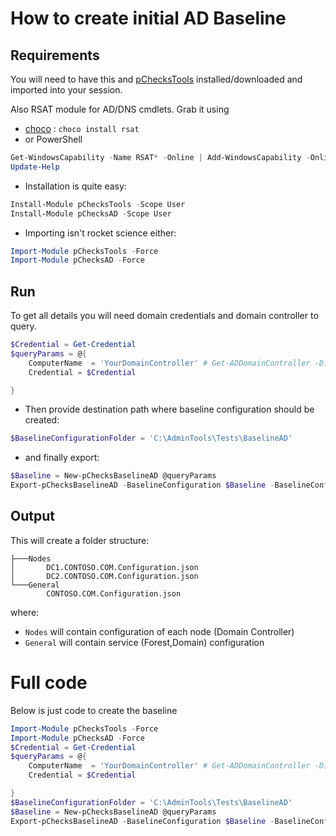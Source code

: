 # How to create initial AD Baseline

## Requirements

You will need to have this and [pChecksTools](https://github.com/mczerniawski/pChecksTools) installed/downloaded and imported into your session.

Also RSAT module for AD/DNS cmdlets. Grab it using
- [choco](https://chocolatey.org/install) : `choco install rsat`
- or PowerShell

```powershell
Get-WindowsCapability -Name RSAT* -Online | Add-WindowsCapability -Online
Update-Help
```

- Installation is quite easy:

```powershell
Install-Module pChecksTools -Scope User
Install-Module pChecksAD -Scope User
```

- Importing isn't rocket science either:

```powershell
Import-Module pChecksTools -Force
Import-Module pChecksAD -Force
```
## Run

To get all details you will need domain credentials and domain controller to query.

```powershell
$Credential = Get-Credential
$queryParams = @{
    ComputerName  = 'YourDomainController' # Get-ADDomainController -Discover -Service PrimaryDC | Select-Object -ExpandProperty HostName
    Credential = $Credential

}
```

- Then provide destination path where baseline configuration should be created:

```powershell
$BaselineConfigurationFolder = 'C:\AdminTools\Tests\BaselineAD'
```

- and finally export:

```powershell
$Baseline = New-pChecksBaselineAD @queryParams
Export-pChecksBaselineAD -BaselineConfiguration $Baseline -BaselineConfigurationFolder $BaselineConfigurationFolder
```

## Output

This will create a folder structure:

```
├───Nodes
│       DC1.CONTOSO.COM.Configuration.json
│       DC2.CONTOSO.COM.Configuration.json
└───General
        CONTOSO.COM.Configuration.json
```

where:
- `Nodes` will contain configuration of each node (Domain Controller)
- `General` will contain service (Forest,Domain) configuration


# Full code

Below is just code to create the baseline

```powershell
Import-Module pChecksTools -Force
Import-Module pChecksAD -Force
$Credential = Get-Credential
$queryParams = @{
    ComputerName  = 'YourDomainController' # Get-ADDomainController -Discover -Service PrimaryDC | Select-Object -ExpandProperty HostName
    Credential = $Credential

}
$BaselineConfigurationFolder = 'C:\AdminTools\Tests\BaselineAD'
$Baseline = New-pChecksBaselineAD @queryParams
Export-pChecksBaselineAD -BaselineConfiguration $Baseline -BaselineConfigurationFolder $BaselineConfigurationFolder
```
